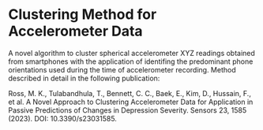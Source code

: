 # Clustering Method for Accelerometer Data

A novel algorithm to cluster spherical accelerometer XYZ readings obtained from smartphones with the application of identifing the predominant phone orientations used during the time of accelerometer recording. Method described in detail in the following publication:

Ross, M. K., Tulabandhula, T., Bennett, C. C., Baek, E., Kim, D., Hussain, F., et al. A Novel Approach to Clustering Accelerometer Data for Application in Passive Predictions of Changes in Depression Severity. Sensors 23, 1585 (2023). DOI: 10.3390/s23031585.